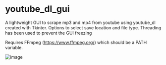 # youtube_dl_gui
A lightweight GUI to scrape mp3 and mp4 from youtube using youtube_dl created with Tkinter. Options to select save location and file type. Threading has been used to prevent the GUI freezing

Requires FFmpeg (https://www.ffmpeg.org/) which should be a PATH variable.


![image](https://user-images.githubusercontent.com/73283478/141523373-177874bc-7c46-430f-aacf-86f3198681c6.png)
